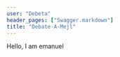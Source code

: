 ```yaml
---
user: "Debeta"
header_pages: ["Swagger.markdown"]
title: "Debate-A-Mejl"
---
```

Hello, I am emanuel